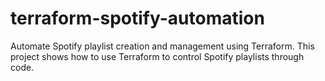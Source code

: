 # terraform-spotify-automation
Automate Spotify playlist creation and management using Terraform. This project shows how to use Terraform to control Spotify playlists through code.
